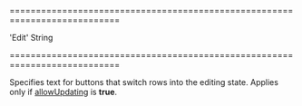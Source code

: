 <!--**
/*-------------------------------------------
    Auto-generated file. Do not modify.
-------------------------------------------

**-->
===========================================================================
<!--default-->'Edit'<!--/default-->
<!--type-->String<!--/type-->
===========================================================================

<!--shortDescription-->
Specifies text for buttons that switch rows into the editing state. Applies only if [allowUpdating]({basewidgetpath}/Configuration/editing/#allowUpdating) is **true**.
<!--/shortDescription-->

<!--fullDescription-->

<!--/fullDescription-->